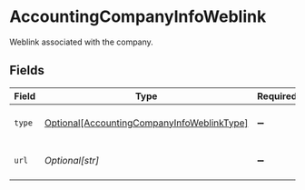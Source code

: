 # AccountingCompanyInfoWeblink

Weblink associated with the company.


## Fields

| Field                                                                                                 | Type                                                                                                  | Required                                                                                              | Description                                                                                           |
| ----------------------------------------------------------------------------------------------------- | ----------------------------------------------------------------------------------------------------- | ----------------------------------------------------------------------------------------------------- | ----------------------------------------------------------------------------------------------------- |
| `type`                                                                                                | [Optional[AccountingCompanyInfoWeblinkType]](../../models/shared/accountingcompanyinfoweblinktype.md) | :heavy_minus_sign:                                                                                    | The type of the weblink.                                                                              |
| `url`                                                                                                 | *Optional[str]*                                                                                       | :heavy_minus_sign:                                                                                    | The full URL for the weblink.                                                                         |